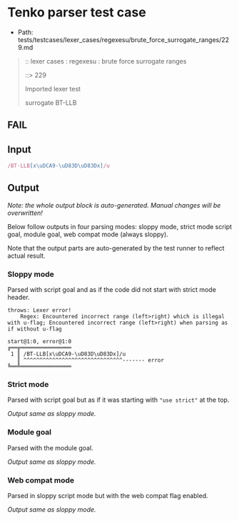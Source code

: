 # Tenko parser test case

- Path: tests/testcases/lexer_cases/regexesu/brute_force_surrogate_ranges/229.md

> :: lexer cases : regexesu : brute force surrogate ranges
>
> ::> 229
>
> Imported lexer test
>
> surrogate BT-LLB

## FAIL

## Input

`````js
/BT-LLB[x\uDCA9-\uD83D\uD83Dx]/u
`````

## Output

_Note: the whole output block is auto-generated. Manual changes will be overwritten!_

Below follow outputs in four parsing modes: sloppy mode, strict mode script goal, module goal, web compat mode (always sloppy).

Note that the output parts are auto-generated by the test runner to reflect actual result.

### Sloppy mode

Parsed with script goal and as if the code did not start with strict mode header.

`````
throws: Lexer error!
    Regex: Encountered incorrect range (left>right) which is illegal with u-flag; Encountered incorrect range (left>right) when parsing as if without u-flag

start@1:0, error@1:0
╔══╦════════════════
 1 ║ /BT-LLB[x\uDCA9-\uD83D\uD83Dx]/u
   ║ ^^^^^^^^^^^^^^^^^^^^^^^^^^^^^^^------- error
╚══╩════════════════

`````

### Strict mode

Parsed with script goal but as if it was starting with `"use strict"` at the top.

_Output same as sloppy mode._

### Module goal

Parsed with the module goal.

_Output same as sloppy mode._

### Web compat mode

Parsed in sloppy script mode but with the web compat flag enabled.

_Output same as sloppy mode._
